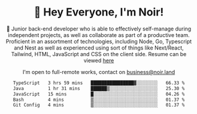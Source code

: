 <div align="center">

<h1 align="center">👋 Hey Everyone, I'm Noir! </h1>
  
<p>
  
 🎉 Junior back-end developer who is able to effectively self-manage during independent projects, as well as collaborate as part of a productive team. Proficient in an assortment of technologies, including Node, Go, Typescript and Nest as well as experienced using sort of things like Next/React, Tailwind, HTML, JavaScript and CSS on the client side. Resume can be viewed [here](https://cdn.noir.land/resume)

</p>
   
<p align="center">

  I'm open to full-remote works, contact on [business@noir.land](mailto:business@noir.land) 
 
 </p>
   

  
<!--START_SECTION:waka-->

```txt
TypeScript   3 hrs 59 mins   ████████████████▓░░░░░░░░   66.33 %
Java         1 hr 31 mins    ██████▒░░░░░░░░░░░░░░░░░░   25.30 %
JavaScript   15 mins         █░░░░░░░░░░░░░░░░░░░░░░░░   04.26 %
Bash         4 mins          ▒░░░░░░░░░░░░░░░░░░░░░░░░   01.37 %
Git Config   4 mins          ▒░░░░░░░░░░░░░░░░░░░░░░░░   01.37 %
```

<!--END_SECTION:waka-->
